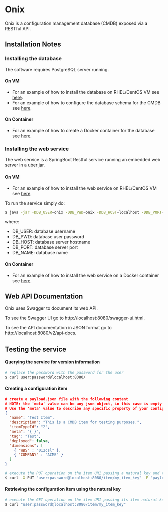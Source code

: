 # Onix 

Onix is a configuration management database (CMDB) exposed via a RESTful API.

## Installation Notes

### Installing the database

The software requires PostgreSQL server running.

#### On VM
- For an example of how to install the database on RHEL/CentOS VM see [here](install/vm/db/install_pgsql.sh).
- For an example of how to configure the database schema for the CMDB see [here](install/vm/db/configure_pgsql.sh).

#### On Container
- For an example of how to create a Docker container for the database see [here](install/container/db/build.sh).

### Installing the web service

The web service is a SpringBoot Restful service running an embedded web server in a uber jar.

#### On VM
- For an example of how to install the web service on RHEL/CentOS VM see [here](install/vm/svc/build.sh).

To run the service simply do:
```bash
$ java -jar -DDB_USER=onix -DDB_PWD=onix -DDB_HOST=localhost -DDB_PORT=5432 -DDB_NAME=onix onix-1.0-SNAPSHOT.jar 
```
where:
- DB_USER: database username
- DB_PWD: database user password
- DB_HOST: database server hostname
- DB_PORT: database server port
- DB_NAME: database name

#### On Container
- For an example of how to install the web service on a Docker container see [here](install/container/svc/build.sh).

## Web API Documentation

Onix uses Swagger to document its web API.

To see the Swagger UI go to http://localhost:8080/swagger-ui.html.

To see the API documentation in JSON format go to http://localhost:8080/v2/api-docs.

## Testing the service

#### Querying the service for version information

```bash
# replace the password with the password for the user
$ curl user:password@localhost:8080/
```

#### Creating a configuration item
```json
# create a payload.json file with the following content
# NOTE: the 'meta' value can be any json object, in this case is empty {}
# Use the 'meta' value to describe any specific property of your configuration item.
{
  "name": "Test Item",
  "description": "This is a CMDB item for testing purposes.",
  "itemTypeId": "2",
  "meta": "{ }",
  "tag": "Test",
  "deployed": false,
  "dimensions": [
    { "WBS" : "012csl" },
    { "COMPANY" : "ACME" }
  ]
}
```

```bash
# execute the PUT operation on the item URI passing a natural key and the payload.json file
$ curl -X PUT "user:password@localhost:8080/item/my_item_key" -F "payload.json"
```

#### Retrieving the configuration item using the natural key

```bash
# execute the GET operation on the item URI passing its item natural key
$ curl "user:password@localhost:8080/item/my_item_key" 
```

